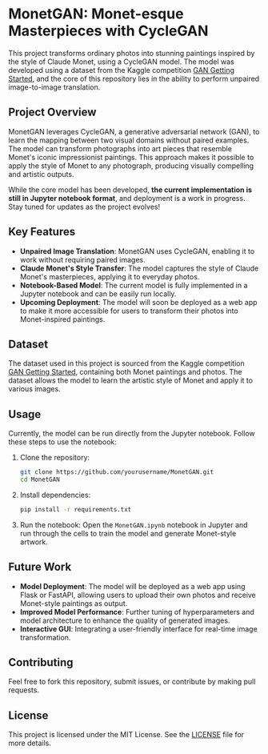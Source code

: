 # MonetGAN: Monet-esque Masterpieces with CycleGAN

This project transforms ordinary photos into stunning paintings inspired by the style of Claude Monet, using a CycleGAN model. The model was developed using a dataset from the Kaggle competition [GAN Getting Started](https://www.kaggle.com/competitions/gan-getting-started), and the core of this repository lies in the ability to perform unpaired image-to-image translation.

## Project Overview

MonetGAN leverages CycleGAN, a generative adversarial network (GAN), to learn the mapping between two visual domains without paired examples. The model can transform photographs into art pieces that resemble Monet's iconic impressionist paintings. This approach makes it possible to apply the style of Monet to any photograph, producing visually compelling and artistic outputs.

While the core model has been developed, **the current implementation is still in Jupyter notebook format**, and deployment is a work in progress. Stay tuned for updates as the project evolves!

## Key Features

- **Unpaired Image Translation**: MonetGAN uses CycleGAN, enabling it to work without requiring paired images.
- **Claude Monet's Style Transfer**: The model captures the style of Claude Monet's masterpieces, applying it to everyday photos.
- **Notebook-Based Model**: The current model is fully implemented in a Jupyter notebook and can be easily run locally.
- **Upcoming Deployment**: The model will soon be deployed as a web app to make it more accessible for users to transform their photos into Monet-inspired paintings.

## Dataset

The dataset used in this project is sourced from the Kaggle competition [GAN Getting Started](https://www.kaggle.com/competitions/gan-getting-started), containing both Monet paintings and photos. The dataset allows the model to learn the artistic style of Monet and apply it to various images.

## Usage

Currently, the model can be run directly from the Jupyter notebook. Follow these steps to use the notebook:

1. Clone the repository:
    ```bash
    git clone https://github.com/yourusername/MonetGAN.git
    cd MonetGAN
    ```

2. Install dependencies:
    ```bash
    pip install -r requirements.txt
    ```

3. Run the notebook:
    Open the `MonetGAN.ipynb` notebook in Jupyter and run through the cells to train the model and generate Monet-style artwork.

## Future Work

- **Model Deployment**: The model will be deployed as a web app using Flask or FastAPI, allowing users to upload their own photos and receive Monet-style paintings as output.
- **Improved Model Performance**: Further tuning of hyperparameters and model architecture to enhance the quality of generated images.
- **Interactive GUI**: Integrating a user-friendly interface for real-time image transformation.

## Contributing

Feel free to fork this repository, submit issues, or contribute by making pull requests.

## License

This project is licensed under the MIT License. See the [LICENSE](LICENSE) file for more details.
